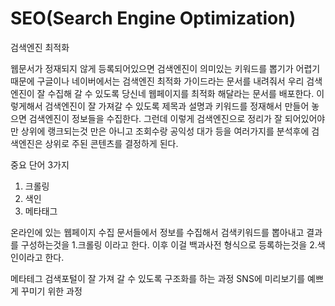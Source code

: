 # SEO(Search Engine Optimization)

검색엔진 최적화 

웹문서가 정재되지 않게 등록되어있으면 검색엔진이 의미있는 키워드를 뽑기가 어렵기 때문에 
구글이나 네이버에서는 검색엔진 최적화 가이드라는 문서를 내려줘서 우리 검색엔진이 잘 수집해 갈 수 있도록 당신네 웹페이지를 최적화 해달라는 문서를 배포한다.
이렇게해서 검색엔진이 잘 가져갈 수 있도록 제목과 설명과 키워드를 정재해서 만들어 놓으면 검색엔진이 정보들을 수집한다.
그런데 이렇게 검색엔진으로 정리가 잘 되어있어야만 상위에 랭크되는것 만은 아니고 조회수랑 공익성 대가 등을 여러가지를 분석후에 검색엔진은 상위로 주된 콘텐츠를 결정하게 된다.

중요 단어 3가지 
1. 크롤링
2. 색인
3. 메타태그

온라인에 있는 웹페이지 수집 문서들에서 정보를 수집해서 검색키워드를 뽑아내고 결과를 구성하는것을 1.크롤링 이라고 한다. 
이후 이걸 백과사전 형식으로 등록하는것을 2.색인이라고 한다.

메타테그
검색포털이 잘 가져 갈 수 있도록 구조화를 하는 과정
SNS에 미리보기를 예쁘게 꾸미기 위한 과정